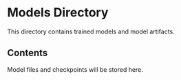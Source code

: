 # Models Directory

This directory contains trained models and model artifacts.

## Contents

Model files and checkpoints will be stored here.
